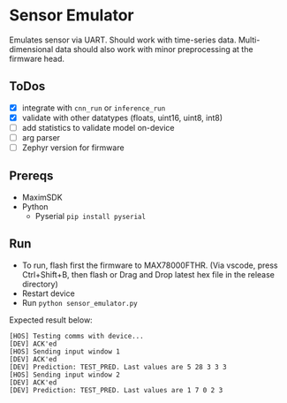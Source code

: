 # Sensor Emulator

Emulates sensor via UART. Should work with time-series data. Multi-dimensional data should also work with minor preprocessing at the firmware head. 

## ToDos
- [x] integrate with `cnn_run` or `inference_run`
- [x] validate with other datatypes (floats, uint16, uint8, int8)
- [ ] add statistics to validate model on-device
- [ ] arg parser
- [ ] Zephyr version for firmware

## Prereqs
- MaximSDK
- Python 
    - Pyserial `pip install pyserial`

## Run
- To run, flash first the firmware to MAX78000FTHR. (Via vscode, press Ctrl+Shift+B, then flash or Drag and Drop latest hex file in the release directory)
- Restart device
- Run `python sensor_emulator.py`

Expected result below:
```
[HOS] Testing comms with device...
[DEV] ACK'ed
[HOS] Sending input window 1
[DEV] ACK'ed
[DEV] Prediction: TEST_PRED. Last values are 5 28 3 3 3
[HOS] Sending input window 2
[DEV] ACK'ed
[DEV] Prediction: TEST_PRED. Last values are 1 7 0 2 3
```
